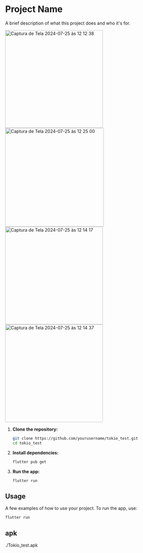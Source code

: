 # Project Name

A brief description of what this project does and who it's for.



<img width="312" alt="Captura de Tela 2024-07-25 às 12 12 38" src="https://github.com/user-attachments/assets/db0a5c4c-0b2b-4a6a-be2f-5c2309165801">

<img width="315" alt="Captura de Tela 2024-07-25 às 12 25 00" src="https://github.com/user-attachments/assets/3dcabbdc-437d-4417-b407-348d273a8a3a">


<img width="312" alt="Captura de Tela 2024-07-25 às 12 14 17" src="https://github.com/user-attachments/assets/87964051-2596-4efb-b63b-4ce39e72b32f">

<img width="312" alt="Captura de Tela 2024-07-25 às 12 14 37" src="https://github.com/user-attachments/assets/35b3fb4c-4234-4c86-9669-00608179be4d">


1. **Clone the repository:**

    ```bash
    git clone https://github.com/yourusername/tokio_test.git
    cd tokio_test
    ```

2. **Install dependencies:**

    ```bash
    flutter pub get
    ```

3. **Run the app:**

    ```bash
    flutter run
    ```

## Usage

A few examples of how to use your project. To run the app, use:

```bash
flutter run
```

## apk

./Tokio_test.apk
